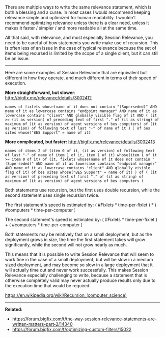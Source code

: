 There are multiple ways to write the same relevance statement, which is both a blessing and a curse. In most cases I would recommend keeping relevance simple and optimized for human readability. I wouldn't recommend optimizing relevance unless there is a clear need, unless it makes it faster / simpler / and more readable all at the same time.

All that said, with relevance, and most especially Session Relevance, you need to be careful of how statements you write make use of recursion. This is often less of an issue in the case of typical relevance because the set of items being recursed is limited by the scope of a single client, but it can still be an issue.

----------

Here are some examples of Session Relevance that are equivalent but different in how they operate, and much different in terms of their speed of execution.

**More straightforward, but slower:** http://bigfix.me/relevance/details/3002412

```
names of fixlets whose(name of it does not contain "(Superseded)" AND name of it as lowercase contains "endpoint manager" AND name of it as lowercase contains "client" AND globally visible flag of it AND ( (it >= (it as version) of preceding text of first "." of (it as string) of maximum of (it as version) of agent versions of bes computers) of (it as version) of following text of last "-" of name of it ) ) of bes sites whose("BES Support" = name of it)
```

**More complicated, but faster:** http://bigfix.me/relevance/details/3002413

```
names of items 2 of (item 0 of it, (it as version) of following text of last "-" of name of item 1 of it, item 1 of it) whose(item 1 of it >= item 0 of it) of (it, fixlets whose(name of it does not contain "(Superseded)" AND name of it as lowercase contains "endpoint manager" AND name of it as lowercase contains "client" AND globally visible flag of it) of bes sites whose("BES Support" = name of it) ) of ( (it as version) of preceding text of first "." of (it as string) of maximum of (it as version) of agent versions of bes computers )
```

Both statements use recursion, but the first uses double recursion, while the second statement uses single recursion twice.

The first statement's speed is estimated by:  ( #Fixlets * time-per-fixlet ) * ( #computers * time-per-computer )

The second statement's speed is estimated by: ( #Fixlets * time-per-fixlet ) + ( #computers * time-per-computer )

Both statements may be relatively fast on a small deployment, but as the deployment grows in size, the time the first statement takes will grow significantly, while the second will not grow nearly as much.

This means that it is possible to write Session Relevance that will seem to work fine in the case of a small deployment, but will be slow in a medium sized deployment, and may become so slow in a large deployment that it will actually time out and never work successfully. This makes Session Relevance especially challenging to write, because a statement that is otherwise completely valid may never actually produce results only due to the execution time that would be required.


https://en.wikipedia.org/wiki/Recursion_(computer_science)

----------

**Related:**

- https://forum.bigfix.com/t/the-way-session-relevance-statements-are-written-matters-part-2/14340
- https://forum.bigfix.com/t/optimizing-custom-filters/15022
